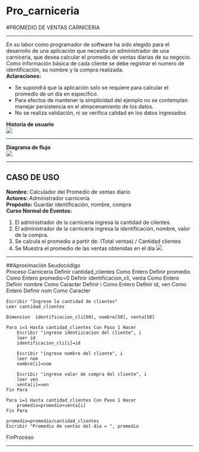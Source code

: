 # Pro_carniceria
#PROMEDIO DE VENTAS CARNICERIA
***
 En su labor como programador de software ha sido elegido para el desarrollo de una aplicación que necesita un administrador de una carniceria, que desea calcular el promedio de ventas diarias de su negocio. Como información básica de cada cliente se debe registrar el numero de identificación, su nombre y la compra realizada.
\
**Aclaraciones:**
+ Se supondrá que la aplicación solo se requiere para calcular el promedio de un dia en especifico. 
+ Para efectos de mantener la simplicidad del ejemplo no se contemplan manejar persistencia en el almacenamiento de los datos. 
+ No se realiza validación, ni se verifica calidad en los datos ingresados 

**Historia de usuario**
\
![](https://github.com/jjlo21/Pro_carniceria/blob/main/2023-06-15%20(6).png?raw=true)

***

**Diagrama de flujo**
\
![](https://github.com/jjlo21/Pro_carniceria/blob/main/2023-06-15%20(5).png?raw=true)

***
## CASO DE USO

**Nombre:** Calculador del Promedio de ventas diario
\
**Actores:** Administrador carniceria
\
**Propósito:** Guardar identificación, nombre, compra
\
**Curso Normal de Eventos:**
1. El administrador de la carniceria ingresa la cantidad de clientes.
2. El administrador de la carniceria ingresa la identificación, nombre, valor de la compra.
3. Se calcula el promedio a partir de:
(Total ventas) / Cantidad clientes
4. Se Muestra el promedio de las ventas obtenidas en el dia
![](https://github.com/jjlo21/Pro_carniceria/blob/main/CASO%20DE%20USO.jpeg?raw=true)

***
##Aproximación Seudocódigo
\
Proceso Carniceria
	Definir cantidad_clientes Como Entero
	Definir promedio Como Entero
	promedio=0
	Definir identificacion_cli, venta Como Entero
	Definir nombre Como Caracter
	Definir i Como Entero
	Definir id, ven Como Entero
	Definir nom Como Caracter
	
	Escribir "Ingrese la cantidad de clientes"
	Leer cantidad_clientes
	
	Dimension  identificacion_cli[60], nombre[50], venta[50]
	
	Para i=1 Hasta cantidad_clientes Con Paso 1 Hacer
		Escribir "ingrese identiicacion del cliente", i
		leer id
		identificacion_cli[i]=id
		
		Escribir "ingrese nombre del cliente", i
		leer nom
		nombre[i]=nom
		
		Escribir "ingrese valor de compra del cliente", i
		leer ven
		venta[i]=ven
	Fin Para
	
	Para i=1 Hasta cantidad_clientes Con Paso 1 Hacer
		promedio=promedio+venta[i]
	Fin Para
	
	promedio=promedio/cantidad_clientes
	Escribir "Promedio de ventas del dia = ", promedio
	
FinProceso

***


